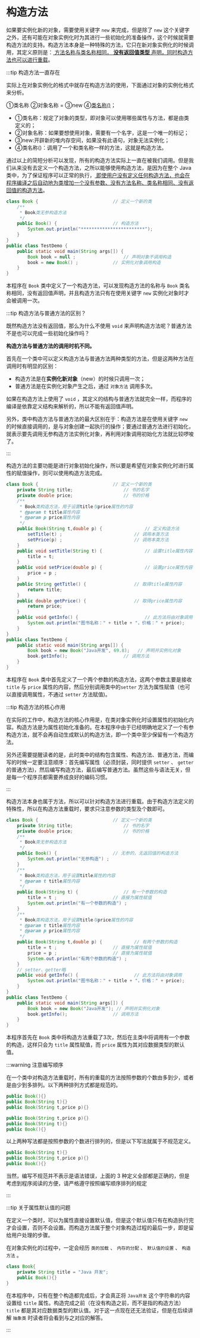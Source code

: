 # 构造方法

如果要实例化新的对象，需要使用关键字 `new` 来完成，但是除了 `new`
这个关键字之外，还有可能在对象实例化时为其进行一些初始化的准备操作，这个时候就需要构造方法的支持。构造方法本身是一种特殊的方法，它只在新对象实例化的时候调用，其定义原则是：<u>
方法名称与类名称相同， **没有返回值类型** 声明，同时构造方法也可以进行重载</u>。

:::tip 构造方法一直存在

实际上在对象实例化的格式中就存在构造方法的使用，下面通过对象的实例化格式来分析。

①类名称 ②对象名称 = ③new ④<u>类名称()</u>；

- ①类名称：规定了对象的类型，即对象可以使用哪些属性与方法，都是由类定义的；
- ②对象名称：如果要想使用对象，需要有一个名字，这是一个唯一的标记；
- ③new:开辟新的堆内存空间，如果没有此语句，对象无法实例化；
- ④类名称()：调用了一个和类名称一样的方法，这就是构造方法。

通过以上的简短分析可以发现，所有的构造方法实际上一直在被我们调用。但是我们从来没有去定义一个构造方法，之所以能够使用构造方法，是因为在整个
Java 类中，为了保证程序可以正常的执行，<u>
即使用户没有定义任何构造方法，也会在程序编译之后自动地为类增加一个没有参数、没有方法名称、类名称相同、没有返回值的构造方法</u>。

```java
class Book { 							// 定义一个新的类
    /**
     * Book类无参构造方法
     */
    public Book() {						// 构造方法
        System.out.println("************************");
    }
} 
public class TestDemo {
    public static void main(String args[]) {
        Book book = null ;					// 声明对象不调用构造
        book = new Book() ;				// 实例化对象调用构造
    }
}
```

本程序在 `Book` 类中定义了一个构造方法，可以发现构造方法的名称与 `Book`
类名称相同，没有返回值声明，并且构造方法只有在使用关键字 `new` 实例化对象时才会被调用一次。

:::tip 构造方法与普通方法的区别？

既然构造方法没有返回值，那么为什么不使用 `void` 来声明构造方法呢？普通方法不是也可以完成一些初始化操作吗？

**构造方法与普通方法的调用时机不同。**

首先在一个类中可以定义构造方法与普通方法两种类型的方法，但是这两种方法在调用时有明显的区别：

- 构造方法是在**实例化新对象**（new）的时候只调用一次；
- 普通方法是在实例化对象产生之后，通过 `对象方法` 调用多次。

如果在构造方法上使用了 `void` ，其定义的结构与普通方法就完全一样，而程序的编译是依靠定义结构来解析的，所以不能有返回值声明。

另外，类中构造方法与普通方法的最大区别在于：构造方法是在使用关键字 `new`
的时候直接调用的，是与对象创建一起执行的操作；要通过普通方法进行初始化，就表示要先调用无参构造方法实例化对象，再利用对象调用初始化方法就比较啰唆了。

:::

构造方法的主要功能是进行对象初始化操作，所以要是希望在对象实例化时进行属性的赋值操作，则可以使用构造方法完成。

```java
class Book { 							// 定义一个新的类
    private String title; 					// 书的名字
    private double price; 					// 书的价格
    /**
     * Book类构造方法，用于设置title与price属性的内容
     * @param t title属性内容
     * @param p price属性内容
     */
    public Book(String t,double p) {				// 定义构造方法
        setTitle(t) ;							// 调用本类方法
        setPrice(p) ;							// 调用本类方法
    }
    public void setTitle(String t) {				// 设置title属性内容
        title = t;
    }
    public void setPrice(double p) {				// 设置price属性内容
        price = p ;
    }
    public String getTitle() {					// 取得title属性内容
        return title;
    }
    public double getPrice() {					// 取得price属性内容
        return price;
    }
    public void getInfo() { 						// 此方法将由对象调用
        System.out.println("图书名称：" + title + "，价格：" + price);
    }
} 
public class TestDemo {
    public static void main(String args[]) {
        Book book = new Book("Java开发", 69.8); 	// 声明并实例化对象
        book.getInfo();						// 调用方法
    }
}
```

本程序在 `Book` 类中首先定义了一个两个参数的构造方法，这两个参数主要是接收 `title` 与 `price`
属性的内容，然后分别调用类中的`setter` 方法为属性赋值（也可以直接调用属性，不通过 `setter` 方法赋值)。

:::tip 构造方法的核心作用

在实际的工作中，构造方法的核心作用是，在类对象实例化时设置属性的初始化内容。构造方法是为属性初始化准备的。在本程序中由于已经明确地定义了一个有参构造方法，就不会再自动生成默认的构造方法，即一个类中至少保留有一个构造方法。

另外还需要提醒读者的是，此时类中的结构包含属性、构造方法、普通方法，而编写的时候一定要注意顺序：首先编写属性（必须封装，同时提供 `setter` 、 `getter`
的普通方法)，然后编写构造方法，最后编写普通方法。虽然这些与语法无关，但是每一个程序员都需要养成良好的编码习惯。

:::

构造方法本身也属于方法，所以可以针对构造方法进行重载。由于构造方法定义的特殊性，所以在构造方法重载时，要求只注意参数的类型及个数即可。

```java
class Book { 							// 定义一个新的类
    private String title; 					// 书的名字
    private double price; 					// 书的价格
    /**
     * Book类无参构造方法
     */
    public Book() {						// 无参的，无返回值的构造方法
        System.out.println("无参构造") ;
    }
    /**
     * Book类构造方法，用于设置title属性的内容
     * @param t title属性内容
     */
    public Book(String t) {					// 有一个参数的构造
        title = t ;						// 直接为属性赋值
        System.out.println("有一个参数的构造") ;
    }
    /**
     * Book类构造方法，用于设置title与price属性的内容
     * @param t title属性内容
     * @param p price属性内容
     */
    public Book(String t,double p) {			// 有两个参数的构造
        title = t ;						// 直接为属性赋值
        price = p ;						// 直接为属性赋值
        System.out.println("有两个参数的构造") ;
    }
    // setter、getter略
    public void getInfo() { 					// 此方法将由对象调用
        System.out.println("图书名称：" + title + "，价格：" + price);
    }
} 
public class TestDemo {
    public static void main(String args[]) {
        Book book = new Book("Java开发");	// 声明并实例化对象
        book.getInfo();					// 调用方法
    }
}
```

本程序首先在 `Book` 类中将构造方法重载了3次，然后在主类中将调用有一个参数的构造，这样只会为 `title` 属性赋值，而 `price`
属性为其对应数据类型的默认值。

:::warning 注意编写顺序

在一个类中对构造方法重载时，所有的重载的方法按照参数的个数由多到少，或者是由少到多排列。以下两种排列方式都是规范的。

```java
public Book(){}
public Book(String t){}
public Book(String t,price p){}

public Book(String t,price p){}
public Book(String t){}
public Book(){}
```

以上两种写法都是按照参数的个数进行排列的，但是以下写法就属于不规范定义。

```java
public Book(String t){}
public Book(String t,price p){}
public Book(){}
```

当然，编写不规范并不表示是语法错误，上面的 3 种定义全部都是正确的，但是考虑到程序阅读的方便，请严格遵守按照编写顺序排列的规定

:::

:::tip 关于属性默认值的问题

在定义一个类时，可以为属性直接设置默认值，但是这个默认值只有在构造执行完才会设置，否则不会设置。而构造方法属于整个对象构造过程的最后一步，即是留给用户处理的步骤。

在对象实例化的过程中，一定会经历 `类的加载` 、 `内存的分配` 、 `默认值的设置` 、 `构造方法` 。

```java
class Book{
	private String title = "Java 开发";
	public Book(){}
}
```

在本程序中，只有在整个构造都完成后，才会真正将 `Java开发` 这个字符串的内容设置给 `title`
属性。构造完成之前（在没有构造之前，而不是指的构造方法） `title`
都是其对应数据类型的默认值。对于这一点现在还无法验证，但是在后续讲解 `抽象类` 时读者将会看到与之对应的解答。

:::
